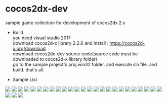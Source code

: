 # cocos2dx-dev
sample game collection for development of cocos2dx 2.x

- Build  
you need visual studio 2017  
download cocos2d-x library 2.2.6 and install : https://cocos2d-x.org/download  
download cocos2dx-dev source code(source code must be downloaded to cocos2d-x library folder)  
go to the sample project's proj.win32 folder. and execute sln file. and build. that's all.  

- Sample List
<img src="./img/snap0215.jpg">
<img src="./img/snap0216.jpg">
<img src="./img/snap0217.jpg">
<img src="./img/snap0218.jpg">
<img src="./img/snap0219.jpg">
<img src="./img/snap0220.jpg">
<img src="./img/snap0221.jpg">
<img src="./img/snap0222.jpg">
<img src="./img/snap0223.jpg">
<img src="./img/snap0224.jpg">
<img src="./img/snap0225.jpg">
<img src="./img/snap0226.jpg">
<img src="./img/snap0227.jpg">
<img src="./img/snap0228.jpg">
<img src="./img/snap0229.jpg">
<img src="./img/snap0230.jpg">
<img src="./img/snap0231.jpg">
<img src="./img/snap0232.jpg">
<img src="./img/snap0233.jpg">
<img src="./img/snap0234.jpg">
<img src="./img/snap0235.jpg">
<img src="./img/snap0236.jpg">
<img src="./img/snap0237.jpg">
<img src="./img/snap0238.jpg">
<img src="./img/snap0239.jpg">
<img src="./img/snap0240.jpg">
<img src="./img/snap0241.jpg">
<img src="./img/snap0242.jpg">

